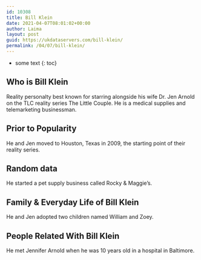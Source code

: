 ```yaml
---
id: 10308
title: Bill Klein
date: 2021-04-07T08:01:02+00:00
author: Laima
layout: post
guid: https://ukdataservers.com/bill-klein/
permalink: /04/07/bill-klein/
---
```


* some text
{: toc}


## Who is Bill Klein
                  
                  
                  
Reality personalty best known for starring alongside his wife Dr. Jen Arnold on the TLC reality series The Little Couple. He is a medical supplies and telemarketing businessman.
                  
              
            
              
            
                
                
                
## Prior to Popularity
                  
                  
                  
He and Jen moved to Houston, Texas in 2009, the starting point of their reality series.
                  
              
            
              
            
                
                
                
## Random data
                  
                  
                  
He started a pet supply business called Rocky & Maggie&#8217;s.
                  
              
            
              
            
                
                
                
## Family & Everyday Life of Bill Klein
                  
                  
                  
He and Jen adopted two children named William and Zoey.
                  
              
            
              
            
                
                
                
## People Related With Bill Klein
                  
                  
                  
He met Jennifer Arnold when he was 10 years old in a hospital in Baltimore.
                  
              
            
              
            
                
              
            
              
              
            
            
              
            
          
          
          